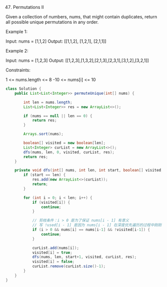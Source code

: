 47. Permutations II

Given a collection of numbers, nums, that might contain duplicates, return all possible unique permutations in any order.

Example 1:

Input: nums = [1,1,2]
Output:
[[1,1,2],
 [1,2,1],
 [2,1,1]]

Example 2:

Input: nums = [1,2,3]
Output: [[1,2,3],[1,3,2],[2,1,3],[2,3,1],[3,1,2],[3,2,1]]


Constraints:

1 <= nums.length <= 8
-10 <= nums[i] <= 10

```java
class Solution {
    public List<List<Integer>> permuteUnique(int[] nums) {

        int len = nums.length;
        List<List<Integer>> res = new ArrayList<>();

        if (nums == null || len == 0) {
            return res;
        }

        Arrays.sort(nums);

        boolean[] visited = new boolean[len];
        List<Integer> curList = new ArrayList<>();
        dfs(nums, len, 0, visited, curList, res);
        return res;
    }

    private void dfs(int[] nums, int len, int start, boolean[] visited, List<Integer> curList, List<List<Integer>> res) {
        if (start == len) {
            res.add(new ArrayList<>(curList));
            return;
        }

        for (int i = 0; i < len; i++) {
            if (visited[i]) {
                continue;
            }

            // 剪枝条件：i > 0 是为了保证 nums[i - 1] 有意义
            // 写 !used[i - 1] 是因为 nums[i - 1] 在深度优先遍历的过程中刚刚被撤销选择
            if (i > 0 && nums[i] == nums[i-1] && !visited[i-1]) {
                continue;
            }

            curList.add(nums[i]);
            visited[i] = true;
            dfs(nums, len, start+1, visited, curList, res);
            visited[i] = false;
            curList.remove(curList.size()-1);
        }
    }
}
```

